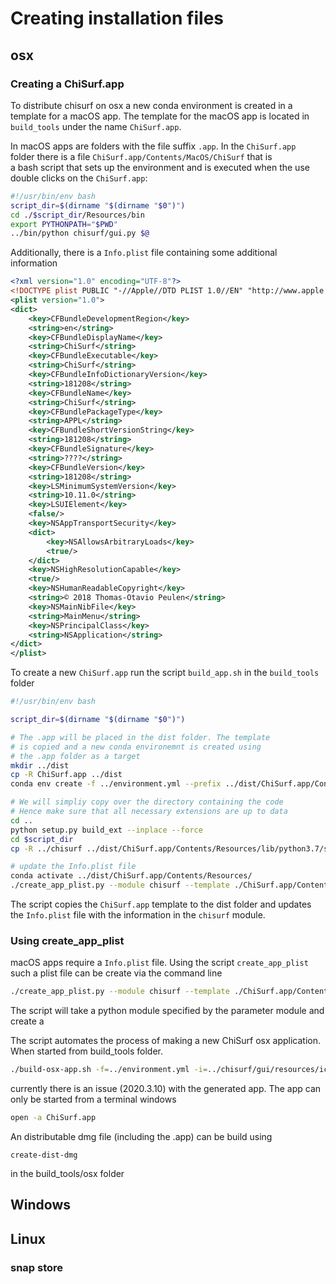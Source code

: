 # Creating installation files 

## osx

### Creating a ChiSurf.app

To distribute chisurf on osx a new conda environment is created in a template
for a macOS app. The template for the macOS app is located in `build_tools`
under the name ``ChiSurf.app``. 

In macOS apps are folders with the file suffix `.app`. In the ``ChiSurf.app
`` folder there is a file `ChiSurf.app/Contents/MacOS/ChiSurf` that is  
a bash script that sets up the environment and is executed when the use
 double clicks on the ``ChiSurf.app``:

```bash
#!/usr/bin/env bash
script_dir=$(dirname "$(dirname "$0")")
cd ./$script_dir/Resources/bin
export PYTHONPATH="$PWD"
../bin/python chisurf/gui.py $@
```

Additionally, there is a `Info.plist` file containing some additional
 information
 
```xml
<?xml version="1.0" encoding="UTF-8"?>
<!DOCTYPE plist PUBLIC "-//Apple//DTD PLIST 1.0//EN" "http://www.apple.com/DTDs/PropertyList-1.0.dtd">
<plist version="1.0">
<dict>
	<key>CFBundleDevelopmentRegion</key>
	<string>en</string>
	<key>CFBundleDisplayName</key>
	<string>ChiSurf</string>
	<key>CFBundleExecutable</key>
	<string>ChiSurf</string>
	<key>CFBundleInfoDictionaryVersion</key>
	<string>181208</string>
	<key>CFBundleName</key>
	<string>ChiSurf</string>
	<key>CFBundlePackageType</key>
	<string>APPL</string>
	<key>CFBundleShortVersionString</key>
	<string>181208</string>
	<key>CFBundleSignature</key>
	<string>????</string>
	<key>CFBundleVersion</key>
	<string>181208</string>
	<key>LSMinimumSystemVersion</key>
	<string>10.11.0</string>
	<key>LSUIElement</key>
	<false/>
	<key>NSAppTransportSecurity</key>
	<dict>
		<key>NSAllowsArbitraryLoads</key>
		<true/>
	</dict>
	<key>NSHighResolutionCapable</key>
	<true/>
	<key>NSHumanReadableCopyright</key>
	<string>© 2018 Thomas-Otavio Peulen</string>
	<key>NSMainNibFile</key>
	<string>MainMenu</string>
	<key>NSPrincipalClass</key>
	<string>NSApplication</string>
</dict>
</plist>
```

To create a new ``ChiSurf.app`` run the script `build_app.sh` in the
 `build_tools` folder
 
```bash
#!/usr/bin/env bash

script_dir=$(dirname "$(dirname "$0")")

# The .app will be placed in the dist folder. The template
# is copied and a new conda environemnt is created using
# the .app folder as a target
mkdir ../dist
cp -R ChiSurf.app ../dist
conda env create -f ../environment.yml --prefix ../dist/ChiSurf.app/Contents/Resources/ --force

# We will simpliy copy over the directory containing the code
# Hence make sure that all necessary extensions are up to data
cd ..
python setup.py build_ext --inplace --force
cd $script_dir
cp -R ../chisurf ../dist/ChiSurf.app/Contents/Resources/lib/python3.7/site-packages/chisurf

# update the Info.plist file
conda activate ../dist/ChiSurf.app/Contents/Resources/
./create_app_plist.py --module chisurf --template ./ChiSurf.app/Contents/Info.plist --output ../dist/ChiSurf.app/Contents/Info.plist -e ChiSurf
```

The script copies the ``ChiSurf.app`` template to the dist folder and updates
the `Info.plist` file with the information in the `chisurf` module.


### Using create_app_plist

macOS apps require a `Info.plist` file. Using the script `create_app_plist` such
a plist file can be create via the command line

```bash
./create_app_plist.py --module chisurf --template ./ChiSurf.app/Contents/Info.plist --output ../dist/ChiSurf.app/Contents/Info.plist -e ChiSurf
```

The script will take a python module specified by the parameter module and 
create a 

The script automates the process of making a new ChiSurf osx application. When
started from build_tools folder. 
```bash
./build-osx-app.sh -f=../environment.yml -i=../chisurf/gui/resources/icons/cs_logo.png -n=ChiSurf -m=chisurf -p=..
```

currently there is an issue (2020.3.10) with the generated app. The app can only
be started from a terminal windows

```bash
open -a ChiSurf.app
```

An distributable dmg file (including the .app) can be build using 

```
create-dist-dmg
```
in the build_tools/osx folder


## Windows

## Linux

### snap store
